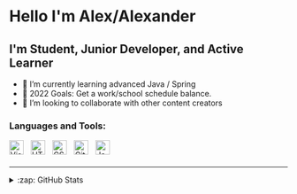 # Hello I'm Alex/Alexander


## I'm Student, Junior Developer, and Active Learner

- 🌱 I’m currently learning advanced Java / Spring
- 🥅 2022 Goals: Get a work/school schedule balance.
- 👯 I’m looking to collaborate with other content creators


### Languages and Tools:
[<img align="left" alt="Visual Studio Code" width="26px" src="https://cdn.jsdelivr.net/gh/devicons/devicon/icons/vscode/vscode-original.svg" style="padding-right:10px;" />][VSCODE]

[<img align="left" alt="HTML5" width="26px" src="https://cdn.jsdelivr.net/gh/devicons/devicon/icons/html5/html5-original.svg" style="padding-right:10px;" />][HTML]

[<img align="left" alt="CSS3" width="26px" src="https://cdn.jsdelivr.net/gh/devicons/devicon/icons/css3/css3-original.svg" style="padding-right:10px;" />][CSS]

[<img align="left" alt="Git" width="26px" src="https://cdn.jsdelivr.net/gh/devicons/devicon/icons/git/git-original.svg" style="padding-right:10px;" />][GIT]


[<img align="left" alt="Java" width="26px" src="https://cdn.jsdelivr.net/gh/devicons/devicon/icons/java/java-original-wordmark.svg" style="padding-right:10px;" />][JAVA]


<br />
<br />



---



<details>
  <summary>:zap: GitHub Stats</summary>

  <img align="left" alt="codeSTACKr's GitHub Stats" src="https://github-readme-stats.vercel.app/api?username=AlexanderPach&show_icons=true&hide_border=false&title_color=ff652f&icon_color=FFE400&bg_color=09131B&text_color=ffffff&border_color=0c1a25" />

</details>

[HTML]:https://developer.mozilla.org/en-US/docs/Glossary/HTML5
[CSS]:https://developer.mozilla.org/en-US/docs/Web/CSS
[VSCODE]:https://code.visualstudio.com/
[JAVA]:https://docs.oracle.com/en/java/
[GIT]:https://git-scm.com/
[instagram]: https://instagram.com/astatepach
[linkedin]: https://linkedin.com/in/BigMiami

